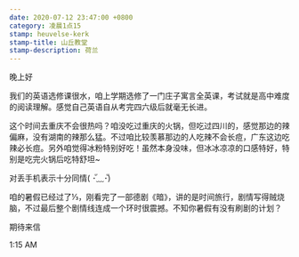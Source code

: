 ```yaml
---
date: 2020-07-12 23:47:00 +0800
category: 凌晨1点15
stamp: heuvelse-kerk
stamp-title: 山丘教堂
stamp-description: 荷兰
---
```


<p>
晚上好

我们的英语选修课很水，咱上学期选修了一门庄子寓言全英课，考试就是高中难度的阅读理解。感觉自己英语自从考完四六级后就毫无长进。

这个时间去重庆不会很热吗？咱没吃过重庆的火锅，但吃过四川的，感觉那边的辣偏麻，没有湖南的辣那么猛。不过咱比较羡慕那边的人吃辣不会长痘，广东这边吃辣必长痘。另外咱觉得冰粉特别好吃！虽然本身没味，但冰冰凉凉的口感特好，特别是吃完火锅后吃特舒坦~

对丢手机表示十分同情( ･ั﹏･ั)

咱的暑假已经过了⅓，刚看完了一部德剧《暗》，讲的是时间旅行，剧情写得贼烧脑，不过最后整个剧情线连成一个环时很震撼。不知你暑假有没有刷剧的计划？

期待来信

1:15 AM
</p>